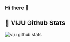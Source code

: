 ### Hi there 👋

<!--
**VIJU15/VIJU15** is a ✨ _special_ ✨ repository because its `README.md` (this file) appears on your GitHub profile.
[![Profile views](https://komarev.com/ghpvc/?username=viju15&label=Profile%20Views&color=red)](https://github.com/viju15)
Here are some ideas to get you started:

- 🔭 I’m currently working on ...
- 🌱 I’m currently learning ...
- 👯 I’m looking to collaborate on ...
- 🤔 I’m looking for help with ...
- 💬 Ask me about ...
- 📫 How to reach me: ...
- 😄 Pronouns: ...
- ⚡ Fun fact: ...
-->
## 🎯 **VIJU Github Stats**

![viju github stats](https://github-readme-stats.vercel.app/api?username=viju15&show_icons=true&theme=tokyonight)
